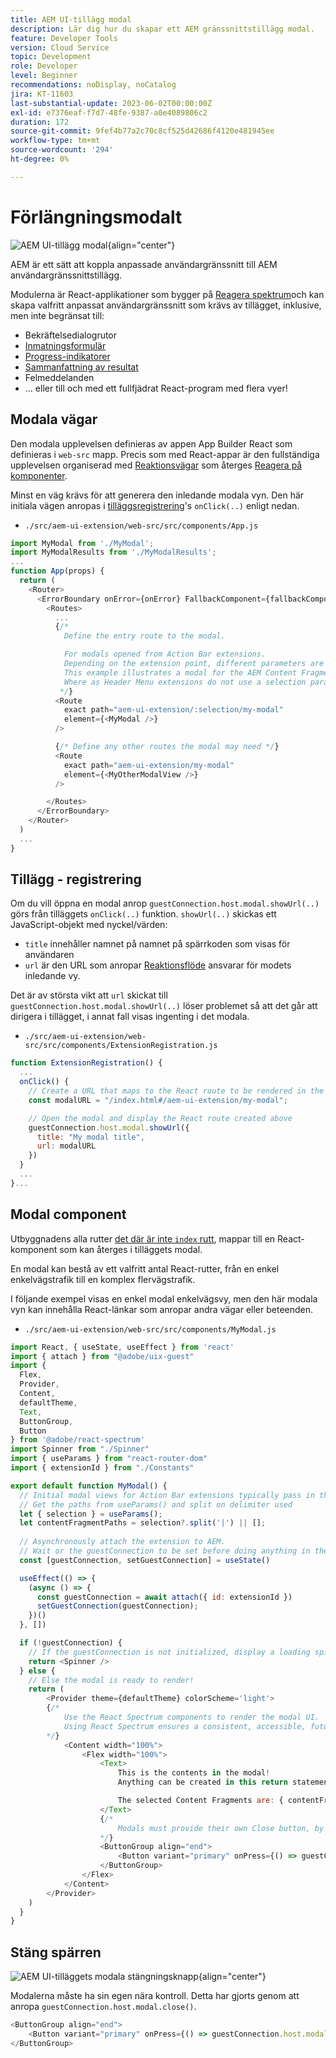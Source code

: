 ```yaml
---
title: AEM UI-tillägg modal
description: Lär dig hur du skapar ett AEM gränssnittstillägg modal.
feature: Developer Tools
version: Cloud Service
topic: Development
role: Developer
level: Beginner
recommendations: noDisplay, noCatalog
jira: KT-11603
last-substantial-update: 2023-06-02T00:00:00Z
exl-id: e7376eaf-f7d7-48fe-9387-a0e4089806c2
duration: 172
source-git-commit: 9fef4b77a2c70c8cf525d42686f4120e481945ee
workflow-type: tm+mt
source-wordcount: '294'
ht-degree: 0%

---
```


# Förlängningsmodalt

![AEM UI-tillägg modal](./assets/modal/modal.png){align="center"}

AEM är ett sätt att koppla anpassade användargränssnitt till AEM användargränssnittstillägg.

Modulerna är React-applikationer som bygger på [Reagera spektrum](https://react-spectrum.adobe.com/react-spectrum/)och kan skapa valfritt anpassat användargränssnitt som krävs av tillägget, inklusive, men inte begränsat till:

+ Bekräftelsedialogrutor
+ [Inmatningsformulär](https://react-spectrum.adobe.com/react-spectrum/#forms)
+ [Progress-indikatorer](https://react-spectrum.adobe.com/react-spectrum/#status)
+ [Sammanfattning av resultat](https://react-spectrum.adobe.com/react-spectrum/#collections)
+ Felmeddelanden
+ ... eller till och med ett fullfjädrat React-program med flera vyer!

## Modala vägar

Den modala upplevelsen definieras av appen App Builder React som definieras i `web-src` mapp. Precis som med React-appar är den fullständiga upplevelsen organiserad med [Reaktionsvägar](https://reactrouter.com/en/main/components/routes) som återges [Reagera på komponenter](https://reactjs.org/docs/components-and-props.html).

Minst en väg krävs för att generera den inledande modala vyn. Den här initiala vägen anropas i [tilläggsregistrering](#extension-registration)&#39;s `onClick(..)` enligt nedan.


+ `./src/aem-ui-extension/web-src/src/components/App.js`

```javascript
import MyModal from './MyModal';
import MyModalResults from './MyModalResults';
...
function App(props) {
  return (
    <Router>
      <ErrorBoundary onError={onError} FallbackComponent={fallbackComponent}>
        <Routes>
          ...         
          {/* 
            Define the entry route to the modal.

            For modals opened from Action Bar extensions.
            Depending on the extension point, different parameters are passed to the modal.
            This example illustrates a modal for the AEM Content Fragment Console (list view), where typically a :selection parameter is used to pass in the list of selected Content Fragments.
            Where as Header Menu extensions do not use a selection parameter.
           */}
          <Route
            exact path="aem-ui-extension/:selection/my-modal"
            element={<MyModal />}
          />                    

          {/* Define any other routes the modal may need */}
          <Route
            exact path="aem-ui-extension/my-modal"
            element={<MyOtherModalView />}
          />                    

        </Routes>
      </ErrorBoundary>
    </Router>
  )
  ...
}
```

## Tillägg - registrering

Om du vill öppna en modal anrop `guestConnection.host.modal.showUrl(..)` görs från tilläggets `onClick(..)` funktion. `showUrl(..)` skickas ett JavaScript-objekt med nyckel/värden:

+ `title` innehåller namnet på namnet på spärrkoden som visas för användaren
+ `url` är den URL som anropar [Reaktionsflöde](#modal-routes) ansvarar för modets inledande vy.

Det är av största vikt att `url` skickat till `guestConnection.host.modal.showUrl(..)` löser problemet så att det går att dirigera i tillägget, i annat fall visas ingenting i det modala.

+ `./src/aem-ui-extension/web-src/src/components/ExtensionRegistration.js`

```javascript
function ExtensionRegistration() {
  ...
  onClick() {
    // Create a URL that maps to the React route to be rendered in the modal
    const modalURL = "/index.html#/aem-ui-extension/my-modal";

    // Open the modal and display the React route created above
    guestConnection.host.modal.showUrl({
      title: "My modal title",
      url: modalURL
    })     
  }
  ...     
}...
```

## Modal component

Utbyggnadens alla rutter [det där är inte `index` rutt](./extension-registration.md#app-routes), mappar till en React-komponent som kan återges i tilläggets modal.

En modal kan bestå av ett valfritt antal React-rutter, från en enkel enkelvägstrafik till en komplex flervägstrafik.

I följande exempel visas en enkel modal enkelvägsvy, men den här modala vyn kan innehålla React-länkar som anropar andra vägar eller beteenden.

+ `./src/aem-ui-extension/web-src/src/components/MyModal.js`

```javascript
import React, { useState, useEffect } from 'react'
import { attach } from "@adobe/uix-guest"
import {
  Flex,
  Provider,
  Content,
  defaultTheme,
  Text,
  ButtonGroup,
  Button
} from '@adobe/react-spectrum'
import Spinner from "./Spinner"
import { useParams } from "react-router-dom"
import { extensionId } from "./Constants"

export default function MyModal() {
  // Initial modal views for Action Bar extensions typically pass in the list of selected Content Fragment Paths from ExtensionRegistration.js
  // Get the paths from useParams() and split on delimiter used
  let { selection } = useParams();
  let contentFragmentPaths = selection?.split('|') || [];
  
  // Asynchronously attach the extension to AEM. 
  // Wait or the guestConnection to be set before doing anything in the modal.
  const [guestConnection, setGuestConnection] = useState()

  useEffect(() => {
    (async () => {
      const guestConnection = await attach({ id: extensionId })
      setGuestConnection(guestConnection);
    })()
  }, [])

  if (!guestConnection) {
    // If the guestConnection is not initialized, display a loading spinner
    return <Spinner />
  } else {
    // Else the modal is ready to render!
    return (
        <Provider theme={defaultTheme} colorScheme='light'>
        {/* 
            Use the React Spectrum components to render the modal UI.
            Using React Spectrum ensures a consistent, accessible, future-proof look-and-feel and speeds up development.
        */}
            <Content width="100%">
                <Flex width="100%">
                    <Text>
                        This is the contents in the modal! 
                        Anything can be created in this return statement!

                        The selected Content Fragments are: { contentFragmentPaths.join(', ') }
                    </Text>                    
                    {/*
                        Modals must provide their own Close button, by calling: guestConnection.host.modal.close()
                    */}
                    <ButtonGroup align="end">
                        <Button variant="primary" onPress={() => guestConnection.host.modal.close()}>Close</Button>
                    </ButtonGroup>
                </Flex>
            </Content>
        </Provider>
    )
  }
}
```

## Stäng spärren

![AEM UI-tilläggets modala stängningsknapp](./assets/modal/close.png){align="center"}

Modalerna måste ha sin egen nära kontroll. Detta har gjorts genom att anropa `guestConnection.host.modal.close()`.

```javascript
<ButtonGroup align="end">
    <Button variant="primary" onPress={() => guestConnection.host.modal.close()}>Close</Button>
</ButtonGroup>
```
